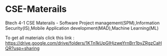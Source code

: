# CSE-Materails
Btech 4-1 CSE Materails - Software Project management(SPM),Information Security(IS),Mobile Application development(MAD),Machine Learning(ML)


To get all materials click this link : https://drive.google.com/drive/folders/1KTn1kUpGlHjzweYrnBrr1byZRgzCaHQR?usp=sharing
